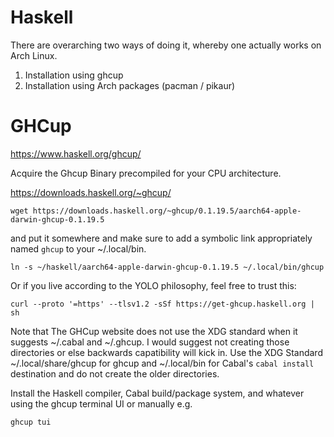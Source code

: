 # Haskell

There are overarching two ways of doing it, whereby one actually works on Arch Linux.

1. Installation using ghcup
2. Installation using Arch packages (pacman / pikaur)

# GHCup

https://www.haskell.org/ghcup/

Acquire the Ghcup Binary precompiled for your CPU architecture.

https://downloads.haskell.org/~ghcup/

```
wget https://downloads.haskell.org/~ghcup/0.1.19.5/aarch64-apple-darwin-ghcup-0.1.19.5
```

and put it somewhere and make sure to add a symbolic link appropriately named
`ghcup` to your ~/.local/bin.

```
ln -s ~/haskell/aarch64-apple-darwin-ghcup-0.1.19.5 ~/.local/bin/ghcup
```

Or if you live according to the YOLO philosophy, feel free to trust this:

```
curl --proto '=https' --tlsv1.2 -sSf https://get-ghcup.haskell.org | sh
```


Note that The GHCup website does not use the XDG standard when it suggests
~/.cabal and ~/.ghcup. I would suggest not creating those directories or else backwards 
capatibility will kick in. Use the 
XDG Standard ~/.local/share/ghcup for ghcup and ~/.local/bin for Cabal's `cabal install`
destination and do not create the older directories. 


Install the Haskell compiler, Cabal build/package system, and whatever using
the ghcup terminal UI or manually e.g.

```
ghcup tui
```
